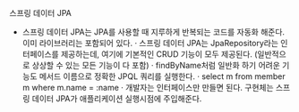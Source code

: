스프링 데이터 JPA
 - 스프링 데이터 JPA는 JPA를 사용할 때 지루하게 반복되는 코드를 자동화 해준다.
   이미 라이브러리는 포함되어 있다.
 · 스프링 데이터 JPA는 JpaRepository라는 인터페이스를 제공하는데, 여기에 기본적인 CRUD 기능이 모두 제공된다. (일반적으로 상상할 수 있는 모든 기능이 다 포함)
 · findByName처럼 일반화 하기 어려운 기능도 메서드 이름으로 정확한 JPQL 쿼리를 실행한다.
   · select m from member m where m.name = :name
 · 개발자는 인터페이스만 만들면 된다. 구현체는 스프링 데이터 JPA가 애플리케이션 실행시점에 주입해준다.